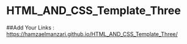 # HTML_AND_CSS_Template_Three
##Add Your Links : https://hamzaelmanzari.github.io/HTML_AND_CSS_Template_Three/
